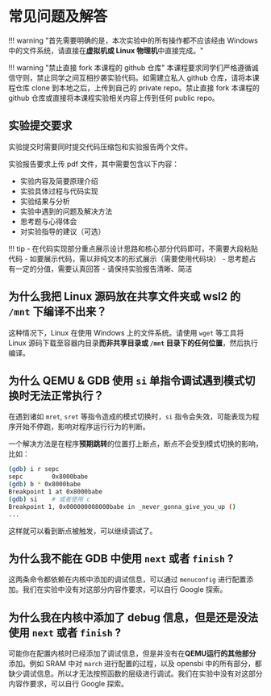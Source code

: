 # 常见问题及解答
<!-- - [常见问题及解答](#常见问题及解答)
  - [1 为什么我把 Linux 源码放在共享文件夹或 wsl2 的 `/mnt` 下编译不出来？](#1-为什么我把-linux-源码放在共享文件夹或-wsl2-的-mnt-下编译不出来)
  - [2 为什么 QEMU & GDB 使用 `si` 单指令调试遇到模式切换时无法正常执行？](#2-为什么-qemu--gdb-使用-si-单指令调试遇到模式切换时无法正常执行)
  - [3 为什么我不能在 GDB 中使用 `next` 或者 `finish` ?](#3-为什么我不能在-gdb-中使用-next-或者-finish-)
  - [4 为什么我在内核中添加了 debug 信息，但是还是没法使用 `next` 或者 `finish` ?](#4-为什么我在内核中添加了-debug-信息但是还是没法使用-next-或者-finish-)
  - [5  为什么我在 `start_kernel` 处不能正常使用断点？](#5--为什么我在-start_kernel-处不能正常使用断点)
  - [6 为什么 Lab1 中提示 `riscv64-elf-unknown-gcc: No such file or directory` ?](#6-为什么-lab1-中提示-riscv64-elf-unknown-gcc-no-such-file-or-directory-)
  - [7 为什么 Lab1 中我的 C 语言函数的参数无法正确传入？](#7-为什么-lab1-中我的-c-语言函数的参数无法正确传入)
  - [8 为什么我把 `puti` 的参数类型替换成 `uint64` 还是只能打印出 32bits 的值？](#8-为什么我把-puti-的参数类型替换成-uint64-还是只能打印出-32bits-的值)
  - [9 为什么我的 QEMU 会 “卡住”？](#9-为什么我的-QEMU-会-“卡住”？)
  - [10 为什么我在设置 `satp` 后导致了 `gdb-multiarch` 的 `segmentation fault` ?](#10-为什么我在设置-satp-后导致了-gdb-multiarch-的-segmentation-fault)
  - [11 -->

!!! warning "首先需要明确的是，本次实验中的所有操作都不应该经由 Windows 中的文件系统，请直接在**虚拟机或 Linux 物理机**中直接完成。"

!!! warning "禁止直接 fork 本课程的 github 仓库"
    本课程要求同学们严格遵循诚信守则，禁止同学之间互相抄袭实验代码。如需建立私人 github 仓库，请将本课程仓库 clone 到本地之后，上传到自己的 private repo。禁止直接 fork 本课程的 github 仓库或直接将本课程实验相关内容上传到任何 public repo。

## 实验提交要求

实验提交时需要同时提交代码压缩包和实验报告两个文件。

实验报告要求上传 pdf 文件，其中需要包含以下内容：

- 实验内容及简要原理介绍
- 实验具体过程与代码实现
- 实验结果与分析
- 实验中遇到的问题及解决方法
- 思考题与心得体会
- 对实验指导的建议（可选）

!!! tip 
    - 在代码实现部分重点展示设计思路和核心部分代码即可，不需要大段粘贴代码
        - 如要展示代码，需以非纯文本的形式展示（需要使用代码块）
    - 思考题占有一定的分值，需要认真回答
    - 请保持实验报告清晰、简洁

## 为什么我把 Linux 源码放在共享文件夹或 wsl2 的 `/mnt` 下编译不出来？

这种情况下，Linux 在使用 Windows 上的文件系统。请使用 `wget` 等工具将 Linux 源码下载至容器内目录**而非共享目录或 `/mnt` 目录下的任何位置**，然后执行编译。

## 为什么 QEMU & GDB 使用 `si` 单指令调试遇到模式切换时无法正常执行？

在遇到诸如 `mret`, `sret` 等指令造成的模式切换时，`si` 指令会失效，可能表现为程序开始不停跑，影响对程序运行行为的判断。

一个解决方法是在程序**预期跳转**的位置打上断点，断点不会受到模式切换的影响，比如：

```bash
(gdb) i r sepc    
sepc        0x8000babe
(gdb) b * 0x8000babe
Breakpoint 1 at 0x8000babe
(gdb) si    # 或者使用 c
Breakpoint 1, 0x000000008000babe in _never_gonna_give_you_up ()
...
```

这样就可以看到断点被触发，可以继续调试了。

## 为什么我不能在 GDB 中使用 `next` 或者 `finish` ?

这两条命令都依赖在内核中添加的调试信息，可以通过 `menuconfig` 进行配置添加。我们在实验中没有对这部分内容作要求，可以自行 Google 探索。

## 为什么我在内核中添加了 debug 信息，但是还是没法使用 `next` 或者 `finish` ?

可能你在配置内核时已经添加了调试信息，但是并没有在**QEMU运行的其他部分**添加。例如 SRAM 中对 `march` 进行配置的过程，以及 opensbi 中的所有部分，都缺少调试信息。所以才无法按照函数的层级进行调试。我们在实验中没有对这部分内容作要求，可以自行 Google 探索。

<!-- ## 为什么我在 `start_kernel` 处不能正常使用断点？

在以下版本中，这个断点能够正常被打上并触发

```
GNU gdb (Ubuntu 12.0.90-0ubuntu1) 12.0.90
QEMU emulator version 6.2.0 (Debian 1:6.2+dfsg-2ubuntu6.3)
RISC-V GNU Toolchain (Ubuntu 11.2.0-16ubuntu1) 11.2.0
linux-6.0-rc5/linux-5.19.9
``` -->

<!-- ## 为什么 Lab1 中提示 `riscv64-elf-unknown-gcc: No such file or directory` ?

我们更新了工具链，请使用 `git pull` 来更新仓库信息，然后使用 `make clean` 清除原先的编译产物。

## 为什么 Lab1 中我的 C 语言函数的参数无法正确传入？

确认自己是否在 `head.S` 里的 `_start` 函数中正确设置了 `sp`，正常情况下它的值应该是 `0x8020XXXX`。未设置 `sp` 会使栈上的值不正确且无法写入。

## 为什么我把 `puti` 的参数类型替换成 `uint64` 还是只能打印出 32bits 的值？

**强烈建议**把 `uint64` 的定义替换为 `unsigned long long` 而不是现在使用的 `unsigned long`，因为前者在32位和64位的平台上的长度都是64位，而后者在32位的平台上是32位的。

## 为什么我的 QEMU 会 “卡住”？

`qemu-system` 本身作为一个模拟器，是不会直接卡死的，如果你在 `si` 或者 `c` 后，QEMU 看起来失去了响应，那么极有可能是程序运行到了意想不到的地方。例如在写入 `satp` 后，如果部分 bit 没有成功设置，那么可能会直接跳进 `trap`。而且在前面的实验中我们也发现了，在发生特权级切换或者发生陷入时，`si` 是有可能无法触发的，这种情况下就需要你在程序可能到达的地方都打上断点来暂停 QEMU 的执行了。

## 为什么我在设置 `satp` 后导致了 `gdb-multiarch` 的 `segmentation fault` ?

因为 `satp` 或者各级页表项设置有问题。比如检查一下我们之前一直忽略的页表项里 U-bit 设置好了没有。

## 为什么在 `vmlinux.lds.S` 中会 `#include "types.h"`?

因为我们实验代码存在一些历史限制没来得及修改，在 `vmlinux.lds.S` 中有 `#include "defs.h"`，然后之前又没有提醒同学不要在 `defs.h` 里面添加东西，导致在 `defs.h`中添加的内容阻碍了 `vmlinux.lds` 的正确生成。一个可行的做法是将 `defs.h` 中除了宏定义以外的部分全部去除（包括宏include），然后将这些去掉的部分添加到其他的头文件里以供使用。

## `uapp` 明明已经在内存里了，为什么还要被拷贝一次才能运行？

因为我们在实验中不准备引入磁盘驱动，所以将内存的一部分作为 `ramdisk`, 也就是说有一段内存被我们当成了硬盘。这段内存就是从 `uapp_start`  到 `uapp_end` 的空间，所以我们需要像操作磁盘一样操作这段内存。在运行磁盘上的程序前，我们需要将其拷贝到我们为程序分配的内存空间中，并依照 Elf Header 的要求映射到用户能访问的地址空间。这时候用户就能访问我们从磁盘拷贝到内存中的数据和代码了。

## 为什么我 `sret` 到用户程序的第一条指令时会 Instruction Page Fault?

大概率是因为没有设置好页表项里的 U-bit, 详细可以读一下 Privileged Spec. 也有可能你没有将内存映射到正确的位置上。

## `uapp` 要怎么拷贝到内存里？是要我们直接实现 VMA 和 `mmap` 吗？

只要一个一个字节地将内容复制到我们使用 `alloc_pages` 或者 `kalloc` 开辟的内存中即可，VMA 和 `mmap` 将在 Lab6 或之后才会引入，暂时不用同学们实现。 -->
